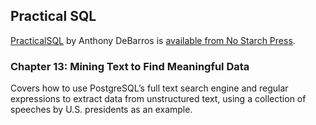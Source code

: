 ## Practical SQL

[PracticalSQL](https://www.nostarch.com/practicalSQL) by Anthony DeBarros is [available from No Starch Press](https://www.nostarch.com/practicalSQL).

### Chapter 13: Mining Text to Find Meaningful Data

Covers how to use PostgreSQL’s full text search engine and regular expressions to extract data from unstructured text, using a collection of speeches by U.S. presidents as an example.



